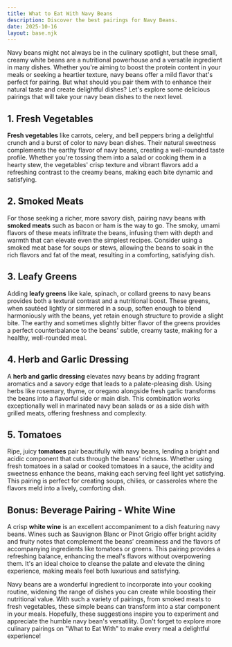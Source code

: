 ```yaml
---
title: What to Eat With Navy Beans
description: Discover the best pairings for Navy Beans.
date: 2025-10-16
layout: base.njk
---
```


Navy beans might not always be in the culinary spotlight, but these small, creamy white beans are a nutritional powerhouse and a versatile ingredient in many dishes. Whether you're aiming to boost the protein content in your meals or seeking a heartier texture, navy beans offer a mild flavor that's perfect for pairing. But what should you pair them with to enhance their natural taste and create delightful dishes? Let's explore some delicious pairings that will take your navy bean dishes to the next level.

## **1. Fresh Vegetables**

**Fresh vegetables** like carrots, celery, and bell peppers bring a delightful crunch and a burst of color to navy bean dishes. Their natural sweetness complements the earthy flavor of navy beans, creating a well-rounded taste profile. Whether you're tossing them into a salad or cooking them in a hearty stew, the vegetables' crisp texture and vibrant flavors add a refreshing contrast to the creamy beans, making each bite dynamic and satisfying.

## **2. Smoked Meats**

For those seeking a richer, more savory dish, pairing navy beans with **smoked meats** such as bacon or ham is the way to go. The smoky, umami flavors of these meats infiltrate the beans, infusing them with depth and warmth that can elevate even the simplest recipes. Consider using a smoked meat base for soups or stews, allowing the beans to soak in the rich flavors and fat of the meat, resulting in a comforting, satisfying dish.

## **3. Leafy Greens**

Adding **leafy greens** like kale, spinach, or collard greens to navy beans provides both a textural contrast and a nutritional boost. These greens, when sautéed lightly or simmered in a soup, soften enough to blend harmoniously with the beans, yet retain enough structure to provide a slight bite. The earthy and sometimes slightly bitter flavor of the greens provides a perfect counterbalance to the beans' subtle, creamy taste, making for a healthy, well-rounded meal.

## **4. Herb and Garlic Dressing**

A **herb and garlic dressing** elevates navy beans by adding fragrant aromatics and a savory edge that leads to a palate-pleasing dish. Using herbs like rosemary, thyme, or oregano alongside fresh garlic transforms the beans into a flavorful side or main dish. This combination works exceptionally well in marinated navy bean salads or as a side dish with grilled meats, offering freshness and complexity. 

## **5. Tomatoes**

Ripe, juicy **tomatoes** pair beautifully with navy beans, lending a bright and acidic component that cuts through the beans' richness. Whether using fresh tomatoes in a salad or cooked tomatoes in a sauce, the acidity and sweetness enhance the beans, making each serving feel light yet satisfying. This pairing is perfect for creating soups, chilies, or casseroles where the flavors meld into a lively, comforting dish.

## **Bonus: Beverage Pairing - White Wine**

A crisp **white wine** is an excellent accompaniment to a dish featuring navy beans. Wines such as Sauvignon Blanc or Pinot Grigio offer bright acidity and fruity notes that complement the beans’ creaminess and the flavors of accompanying ingredients like tomatoes or greens. This pairing provides a refreshing balance, enhancing the meal's flavors without overpowering them. It's an ideal choice to cleanse the palate and elevate the dining experience, making meals feel both luxurious and satisfying.

Navy beans are a wonderful ingredient to incorporate into your cooking routine, widening the range of dishes you can create while boosting their nutritional value. With such a variety of pairings, from smoked meats to fresh vegetables, these simple beans can transform into a star component in your meals. Hopefully, these suggestions inspire you to experiment and appreciate the humble navy bean's versatility. Don't forget to explore more culinary pairings on "What to Eat With" to make every meal a delightful experience!